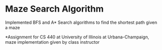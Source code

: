 # Maze Search Algorithm

Implemented BFS and A* Search algorithms to find the shortest path given a maze <br />

*Assignment for CS 440 at University of Illinois at Urbana-Champaign, maze implementation given by class instructor <br />


